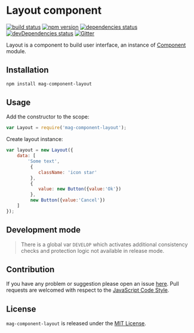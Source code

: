 Layout component
================

[![build status](https://img.shields.io/travis/magsdk/component-layout.svg?style=flat-square)](https://travis-ci.org/magsdk/component-layout)
[![npm version](https://img.shields.io/npm/v/mag-component-layout.svg?style=flat-square)](https://www.npmjs.com/package/mag-component-layout)
[![dependencies status](https://img.shields.io/david/magsdk/component-layout.svg?style=flat-square)](https://david-dm.org/magsdk/component-layout)
[![devDependencies status](https://img.shields.io/david/dev/magsdk/component-layout.svg?style=flat-square)](https://david-dm.org/magsdk/component-layout?type=dev)
[![Gitter](https://img.shields.io/badge/gitter-join%20chat-blue.svg?style=flat-square)](https://gitter.im/DarkPark/magsdk)


Layout is a component to build user interface, an instance of [Component](https://github.com/stbsdk/component) module.


## Installation ##

```bash
npm install mag-component-layout
```


## Usage ##

Add the constructor to the scope:

```js
var Layout = require('mag-component-layout');
```

Create layout instance:

```js
var layout = new Layout({
    data: [
        'Some text',
         {
            className: 'icon star'
         },
         {
            value: new Button({value:'Ok'})
         },
         new Button({value:'Cancel'})
    ]
});
```


## Development mode ##

> There is a global var `DEVELOP` which activates additional consistency checks and protection logic not available in release mode.


## Contribution ##

If you have any problem or suggestion please open an issue [here](https://github.com/magsdk/component-layout/issues).
Pull requests are welcomed with respect to the [JavaScript Code Style](https://github.com/DarkPark/jscs).


## License ##

`mag-component-layout` is released under the [MIT License](license.md).
